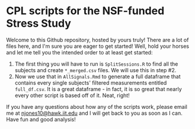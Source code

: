 # CPL scripts for the NSF-funded Stress Study 

Welcome to this Github repository, hosted by yours truly! There are a lot of files here, and I'm sure you are eager to get started! Well, hold your horses and let me tell you the intended order to at least get started: 

1) The first thing you will have to run is `SplitSessions.R` to find all the subjects and create `*_merged.csv` files. We will use this in step #2. 
2) Now we use that in `AllSignals.Rmd` to generate a full dataframe that contains every single subjects' filtered measurements entitled `full_df.csv`. It is a great dataframe - in fact, it is so great that nearly every other script is based off of it. Neat, right! 

If you have any questions about how any of the scripts work, please email me at njones10@hawk.iit.edu and I will get back to you as soon as I can. Have fun and good analysis! 

